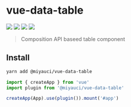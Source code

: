 # vue-data-table

<img src="https://img.shields.io/npm/v/@miyauci/vue-data-table?color=blue">
<img src="https://img.shields.io/npm/l/@miyauci/vue-data-table">
<img src="https://img.shields.io/npm/dw/@miyauci/vue-data-table">
<img src="https://img.badgesize.io/https:/unpkg.com/@miyauci/vue-data-table/?label=Brotli%20size%3A%20JS&compression=brotli">

> Composition API baseed table component

## Install

```bash
yarn add @miyauci/vue-data-table
```

```ts
import { createApp } from 'vue'
import plugin from '@miyauci/vue-data-table'

createApp(App).use(plugin()).mount('#app')
```
